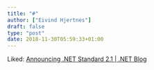 ```yaml
---
title: "#"
author: ["Eivind Hjertnes"]
draft: false
type: "post"
date: 2018-11-30T05:59:33+01:00
---
```


Liked:
[Announcing
.NET Standard 2.1 | .NET Blog](https://blogs.msdn.microsoft.com/dotnet/2018/11/05/announcing-net-standard-2-1/)
